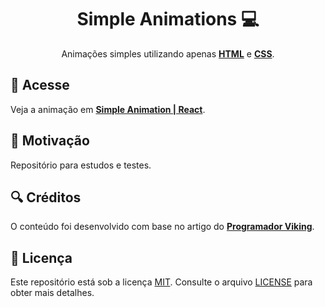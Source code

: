 <h1 align="center"> 
	Simple Animations 💻
</h1>

<p align="center">
    Animações simples utilizando apenas <a href="https://www.w3.org/html/" target="_blank"><b>HTML</b></a> e <a href="https://www.w3.org/Style/CSS/Overview.en.html" target="_blank"><b>CSS</b></a>.
</p>

## 🔗 Acesse

Veja a animação em **[Simple Animation | React](https://bryan-lima.github.io/simple-animations/)**.

## 📘 Motivação 

Repositório para estudos e testes.

## 🔍 Créditos

O conteúdo foi desenvolvido com base no artigo do **[Programador Viking](https://programadorviking.com.br/animacao-simples-utilizando-apenas-html-e-css/)**.

## 📃 Licença

Este repositório está sob a licença [MIT][mit]. Consulte o arquivo [LICENSE](https://github.com/bryan-lima/simple-animations/blob/master/LICENSE) para obter mais detalhes.

[html]: https://www.w3.org/html/
[css]: https://www.w3.org/Style/CSS/Overview.en.html
[mit]: https://opensource.org/licenses/MIT